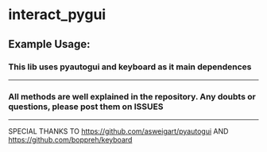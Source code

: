 # interact_pygui
 
## Example Usage:
### This lib uses **pyautogui** and **keyboard** as it main dependences
---
### All methods are well explained in the repository. Any doubts or questions, please post them on **ISSUES**

---

SPECIAL THANKS TO https://github.com/asweigart/pyautogui AND https://github.com/boppreh/keyboard

